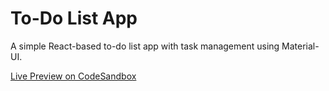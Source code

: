 # To-Do List App  

A simple React-based to-do list app with task management using Material-UI.  

[Live Preview on CodeSandbox](https://codesandbox.io/p/sandbox/task-manager-w4l56t)  
